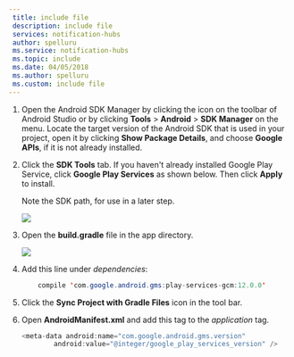 ```yaml
---
 title: include file
 description: include file
 services: notification-hubs
 author: spelluru
 ms.service: notification-hubs
 ms.topic: include
 ms.date: 04/05/2018
 ms.author: spelluru
 ms.custom: include file
---
```


1. Open the Android SDK Manager by clicking the icon on the toolbar of Android Studio or by clicking **Tools** > **Android** > **SDK Manager** on the menu. Locate the target version of the Android SDK that is used in your project, open it by clicking **Show Package Details**, and choose **Google APIs**, if it is not already installed.
2. Click the **SDK Tools** tab. If you haven't already installed Google Play Service, click **Google Play Services** as shown below. Then click **Apply** to install. 
   
    Note the SDK path, for use in a later step. 
   
    ![](./media/notification-hubs-android-studio-add-google-play-services/notification-hubs-android-studio-sdk-manager.png)
3. Open the **build.gradle** file in the app directory.
   
    ![](./media/notification-hubs-android-studio-add-google-play-services/notification-hubs-android-studio-add-google-play-dependency.png)
4. Add this line under *dependencies*: 
    
    ```java
        compile 'com.google.android.gms:play-services-gcm:12.0.0'
    ```
5. Click the **Sync Project with Gradle Files** icon in the tool bar.
6. Open **AndroidManifest.xml** and add this tag to the *application* tag.
   
    ```java
    <meta-data android:name="com.google.android.gms.version"
            android:value="@integer/google_play_services_version" />
    ```

